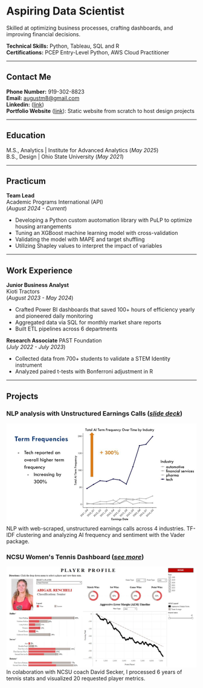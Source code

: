 # Aspiring Data Scientist
Skilled at optimizing business processes, crafting dashboards, and improving financial decisions.

**Technical Skills:** Python, Tableau, SQL and R   
**Certifications:** PCEP Entry-Level Python, AWS Cloud Practitioner  

__________________________________________________________________________

## Contact Me  
**Phone Number:** 919-302-8823  
**Email:** augustm8@gmail.com  
**Linkedin:** ([link](https://www.linkedin.com/in/august-majtenyi/))  
**Portfolio Website** ([link](https://augustmajtenyi.github.io/)): Static website from scratch to host design projects

__________________________________________________________________________

## Education  
M.S., Analytics | Institute for Advanced Analytics (_May 2025_)  
B.S., Design | Ohio State University (_May 2021_)  

__________________________________________________________________________

## Practicum  
**Team Lead**  
Academic Programs International (API)   
(_August 2024 - Current_)  
- Developing a Python custom auotomation library with PuLP to optimize housing arrangements   
- Tuning an XGBoost machine learning model with cross-validation  
- Validating the model with MAPE and target shuffling
- Utilizing Shapley values to interpret the impact of variables  
<!-- • Developing our custom automation into a fully functioning library with complete documentation  -->
<!-- • Web-scraping competitor market data for company directors to evaluate yearly session price changes  -->

__________________________________________________________________________

## Work Experience
**Junior Business Analyst**           
Kioti Tractors  
(_August 2023 - May 2024_)  
- Crafted Power BI dashboards that saved 100+ hours of efficiency yearly and pioneered daily monitoring  
- Aggregated data via SQL for monthly market share reports
- Built ETL pipelines across 6 departments
<!--  • Pioneered daily sales monitoring for company executives to make decisions on quarterly sales programs  -->

**Research Associate**
PAST Foundation  
(_July 2022 - July 2023_)  
- Collected data from 700+ students to validate a STEM Identity instrument
- Analyzed paired t-tests with Bonferroni adjustment in R  
<!-- to identify significant trends in STEM Identity -->  
<!-- • Taught JavaScript, Game Design, and Virtual Reality 3D modeling to youth ages 10 – 18-->

__________________________________________________________________________

## Projects
### NLP analysis with Unstructured Earnings Calls ([_slide deck_](https://docs.google.com/presentation/d/1CUsx_gHMNNeO195B45ehTEtIM6fHCL4NptkPNdBgieM/edit?usp=sharing))

<kbd>
  <img src="Pictures/AITextAnalytics.jpg" alt="NLP overview pic"/>
</kbd>
NLP with web-scraped, unstructured earnings calls across 4 industries. TF-IDF clustering and analyzing AI frequency and sentiment with the Vader package.


### NCSU Women's Tennis Dashboard ([_see more_](https://public.tableau.com/app/profile/august.majtenyi/viz/Blue17NCSUTennisDashboard/NCStatePlayerProfiles))
<kbd>
  <img src="Pictures/Dashboard.JPG" alt="Tableau dashboard overview pic"/>
</kbd>
In colaboration with NCSU coach David Secker, I processed 6 years of tennis stats and visualized 20 requested player metrics.



